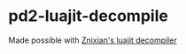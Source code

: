 # pd2-luajit-decompile

Made possible with [Znixian's luajit decompiler](https://gitlab.com/znixian/luajit-decompiler)
